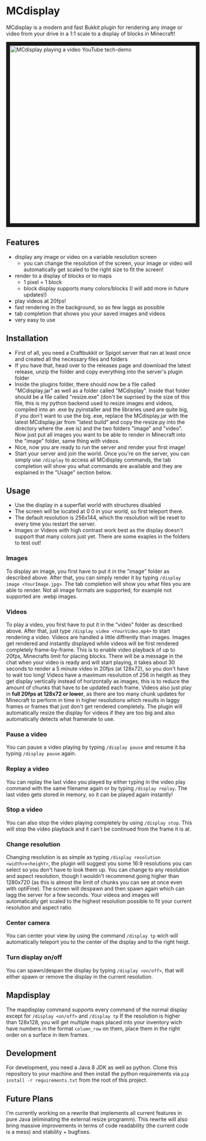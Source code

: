 # MCdisplay
MCdisplay is a modern and fast Bukkit plugin for rendering any image or video from your drive in a 1:1 scale to a display of blocks in Minecraft!

<a href="http://www.youtube.com/watch?feature=player_embedded&v=UIgyJUaSbSA
" target="_blank"><img src="http://img.youtube.com/vi/UIgyJUaSbSA/sddefault.jpg" 
title="MCdisplay playing a video YouTube tech-demo" width="640" height="480" border="10" /></a>

## Features

  * display any image or video on a variable resolution screen
    * you can change the resolution of the screen, your image or video will automatically get scaled to the right size to fit the screen!
  * render to a display of blocks or to maps  
    * 1 pixel = 1 block
    * block display supports many colors/blocks (I will add more in future updates!)
  * play videos at 20fps!
  * fast rendering in the background, so as few laggs as possible
  * tab completion that shows you your saved images and videos
  * very easy to use
  
## Installation
  * First of all, you need a Craftbukkit or Spigot server that ran at least once and created all the necessary files and folders
  * If you have that, head over to the releases page and download the latest release, unzip the folder and copy everything into the server's plugin folder
  * Inside the plugins folder, there should now be a file called "MCdisplay.jar" as well as a folder called "MCdisplay". Inside that folder should be a file called "resize.exe" (don't be suprised by the size of this file, this is my python backend used to resize images and videos, compiled into an .exe by pyinstaller and the libraries used are quite big, if you don't want to use the big .exe, replace the MCdisplay.jar with the latest MCdisplay.jar from "latest build" and copy the resize.py into the directory where the .exe is) and the two folders "image" and "video". Now just put all images you want to be able to render in Minecraft into the "image" folder, same thing with videos.
  * Nice, now you are ready to run the server and render your first image!
  * Start your server and join the world. Once you're on the server, you can simply use `/display` to access all MCdisplay commands, the tab completion will show you what commands are available and they are explained in the "Usage" section below.
  
## Usage
  * Use the display in a superflat world with structures disabled
  * The screen will be located at 0 0 in your world, so first teleport there.
  * The default resolution is 256x144, which the resolution will be reset to every time you restart the server.
  * Images or Videos with high contrast work best as the display doesn't support that many colors just yet. There are some exaples in the folders to test out!
  ### Images
  To display an image, you first have to put it in the "image" folder as described above. 
  After that, you can simply render it by typing `/display image <YourImage.jpg>`. The tab completion 
  will show you what files you are able to render.
  Not all image formats are supported, for example not supported are .webp images.
  ### Videos
  To play a video, you first have to put it in the "video" folder as described above. 
    After that, just type `/display video <YourVideo.mp4>` to start rendering a video. 
    Videos are handled a little diffrently than images. Images get rendered and instantly displayed while videos will be first rendered completely frame-by-frame. This is to enable video playback of up to 20fps, Minecrafts limit for placing blocks.
    There will be a message in the chat when your video is ready and will start playing, it takes about 30 seconds to render a 5 minute video in 20fps (at 128x72), so you don't have to wait too long!
    Videos have a maximum resolution of 256 in heigth as they get display vertically instead of horizontally as images, this is to reduce the amount of chunks that have to be updated each frame.
    Videos also just play in **full 20fps at 128x72 or lower**, as there are too many chunk updates for Minecraft to perform in time in higher resolutions which results in laggy frames or frames that just don't get rendered completely.
    The plugin will automatically resize the display for videos if they are too big and also automatically detects what framerate to use.
  ### Pause a video
  You can pause a video playing by typing `/display pause` and resume it ba typing `/display pause` again.
  ### Replay a video
  You can replay the last video you played by either typing in the video play command with the same filename again or by typing `/display replay`. The last video gets stored in memory, so it can be played again instantly!
  ### Stop a video
  You can also stop the video playing completely by using `/display stop`. This will stop the video playback and it can't be continued from the frame it is at.
  ### Change resolution
  Changing resolution is as simple as typing `/display resolution <width>x<height>`, the plugin will suggest you some 16:9 resolutions you can select so you don't have to look them up. You can change to any resolution and aspect resolution, though I wouldn't recommend going higher than 1280x720 (as this is almost the limit of chunks you can see at once even with optiFine).
    The screen will despawn and then spawn again which can lagg the server for a few seconds. Your videos and images will automatically get scaled to the highest resolution possible to fit your current resolution and aspect ratio.
  ### Center camera
  You can center your view by using the command `/display tp` wich will automatically teleport you to the center of the display and to the right heigt.
  ### Turn display on/off
  You can spawn/despan the display by typing `/display <on/off>`, that will either spawn or remove the display in the current resolution.
## Mapdisplay
  The mapdisplay command supports every command of the normal display except for `/display <on/off>` and `/display tp`
  If the resolution is higher than 128x128, you will get multiple maps placed into your inventory wich have numbers in the format `column_row` on them, place them in the right order on a surface in item frames.

## Development
  For development, you need a Java 8 JDK as well as python. Clone this repository to your machine and then install the python requirements via `pip install -r requirements.txt` from the root of this project.
## Future Plans
I'm currently working on a rewrite that implements all current features in pure Java (eliminating the external resize programm). This rewrite will also bring massive improvements in terms of code readability (the current code is a mess) and stability + bugfixes.
